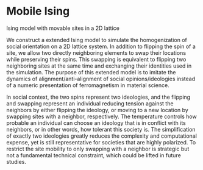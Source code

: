 # Mobile Ising
Ising model with movable sites in a 2D lattice

We construct a extended Ising model to simulate the homogenization of social orientation on a 2D lattice system. In addition to flipping the spin of a site, we allow two directly neighboring elements to swap their locations while preserving their spins. This swapping is equivalent to flipping two neighboring sites at the same time and exchanging their identities used in the simulation. The purpose of this extended model is to imitate the dynamics of alignment/anti-alignment of social opinions/ideologies instead of a numeric presentation of ferromagnetism in material science.

In social context, the two spins represent two ideologies, and the flipping and swapping represent an individual reducing tension against the neighbors by either flipping the ideology, or moving to a new location by swapping sites with a neighbor, respectively. The temperature controls how probable an individual can choose an ideology that is in conflict with its neighbors, or in other words, how tolerant this society is. The simplification of exactly two ideologies greatly reduces the complexity and computational expense, yet is still representative for societies that are highly polarized. To restrict the site mobility to only swapping with a neighbor is strategic but not a fundamental technical constraint, which could be lifted in future studies.
